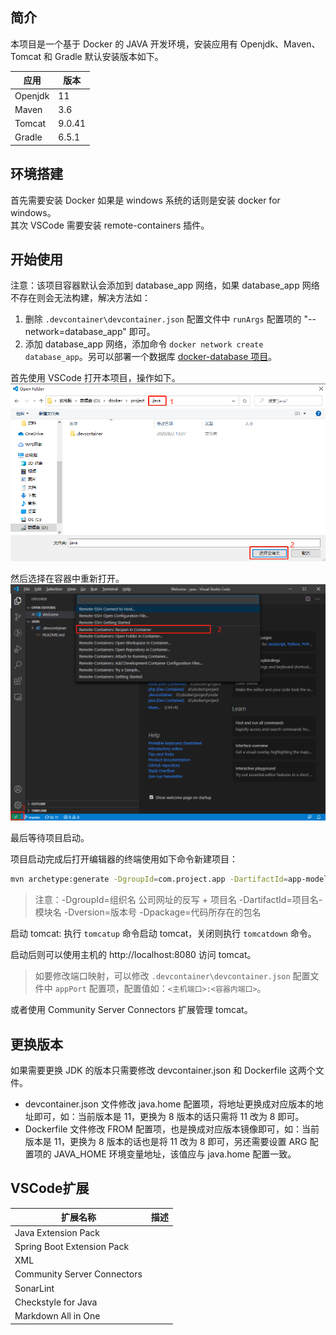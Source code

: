 ## 简介

本项目是一个基于 Docker 的 JAVA 开发环境，安装应用有 Openjdk、Maven、Tomcat 和 Gradle 默认安装版本如下。

| 应用    | 版本   |
| ------- | ------ |
| Openjdk | 11     |
| Maven   | 3.6    |
| Tomcat  | 9.0.41 |
| Gradle  | 6.5.1  |

## 环境搭建

首先需要安装 Docker 如果是 windows 系统的话则是安装 docker for windows。  
其次 VSCode 需要安装 remote-containers 插件。  

## 开始使用

注意：该项目容器默认会添加到 database_app 网络，如果 database_app 网络不存在则会无法构建，解决方法如：  
1. 删除 `.devcontainer\devcontainer.json` 配置文件中 `runArgs` 配置项的 "--network=database_app" 即可。  
2. 添加 database_app 网络，添加命令 `docker network create database_app`。另可以部署一个数据库 [docker-database 项目](https://github.com/xueyong-q/docker-database.git)。  

首先使用 VSCode 打开本项目，操作如下。   
![](.devcontainer/image/image-1.jpg)

然后选择在容器中重新打开。  
![](.devcontainer/image/image-2.jpg)

最后等待项目启动。

项目启动完成后打开编辑器的终端使用如下命令新建项目：
```sh
mvn archetype:generate -DgroupId=com.project.app -DartifactId=app-model -Dversion=0.0.1SNAPSHOT -Dpackage=com.project.app
```
>注意：-DgroupId=组织名 公司网址的反写 + 项目名 -DartifactId=项目名-模块名 -Dversion=版本号 -Dpackage=代码所存在的包名

启动 tomcat:
执行 `tomcatup` 命令启动 tomcat，关闭则执行 `tomcatdown` 命令。

启动后则可以使用主机的 http://localhost:8080 访问 tomcat。  
>如要修改端口映射，可以修改 `.devcontainer\devcontainer.json` 配置文件中 `appPort` 配置项，配置值如：`<主机端口>:<容器内端口>`。  

或者使用 Community Server Connectors 扩展管理 tomcat。  

## 更换版本

如果需要更换 JDK 的版本只需要修改 devcontainer.json 和 Dockerfile 这两个文件。  
* devcontainer.json 文件修改 java.home 配置项，将地址更换成对应版本的地址即可，如：当前版本是 11，更换为 8 版本的话只需将 11 改为 8 即可。  
* Dockerfile 文件修改 FROM 配置项，也是换成对应版本镜像即可，如：当前版本是 11，更换为 8 版本的话也是将 11 改为 8 即可，另还需要设置 ARG 配置项的 JAVA_HOME 环境变量地址，该值应与 java.home 配置一致。  

## VSCode扩展

| 扩展名称                    | 描述 |
| --------------------------- | ---- |
| Java Extension Pack         |      |
| Spring Boot Extension Pack  |      |
| XML                         |      |
| Community Server Connectors |      |
| SonarLint                   |      |
| Checkstyle for Java         |      |
| Markdown All in One         |      |
